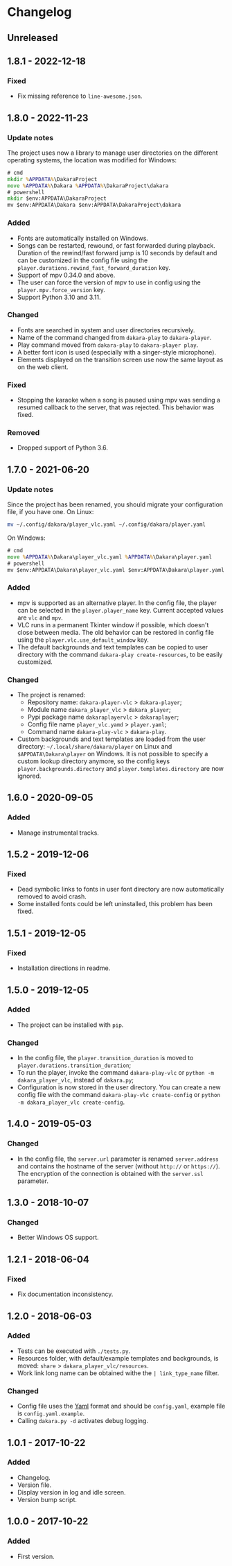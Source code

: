 # Changelog

<!---
## 0.0.1 - 1970-01-01

### Added

- New stuff.

### Changed

- Changed stuff.

### Deprecated

- Deprecated stuff.

### Removed

- Removed stuff.

### Fixed

- Fixed stuff.

### Security

- Security related fix.
-->


## Unreleased

## 1.8.1 - 2022-12-18

### Fixed

- Fix missing reference to `line-awesome.json`.

## 1.8.0 - 2022-11-23

### Update notes

The project uses now a library to manage user directories on the different operating systems, the location was modified for Windows:

```cmd
# cmd
mkdir %APPDATA%\DakaraProject
move %APPDATA%\Dakara %APPDATA%\DakaraProject\dakara
# powershell
mkdir $env:APPDATA\DakaraProject
mv $env:APPDATA\Dakara $env:APPDATA\DakaraProject\dakara
```

### Added

- Fonts are automatically installed on Windows.
- Songs can be restarted, rewound, or fast forwarded during playback.
  Duration of the rewind/fast forward jump is 10 seconds by default and can be customized in the config file using the `player.durations.rewind_fast_forward_duration` key.
- Support of mpv 0.34.0 and above.
- The user can force the version of mpv to use in config using the `player.mpv.force_version` key.
- Support Python 3.10 and 3.11.

### Changed

- Fonts are searched in system and user directories recursively.
- Name of the command changed from `dakara-play` to `dakara-player`.
- Play command moved from `dakara-play` to `dakara-player play`.
- A better font icon is used (especially with a singer-style microphone).
- Elements displayed on the transition screen use now the same layout as on the web client.

### Fixed

- Stopping the karaoke when a song is paused using mpv was sending a resumed callback to the server, that was rejected.
  This behavior was fixed.

### Removed

- Dropped support of Python 3.6.

## 1.7.0 - 2021-06-20

### Update notes

Since the project has been renamed, you should migrate your configuration file, if you have one.
On Linux:

```sh
mv ~/.config/dakara/player_vlc.yaml ~/.config/dakara/player.yaml
```

On Windows:

```cmd
# cmd
move %APPDATA%\Dakara\player_vlc.yaml %APPDATA%\Dakara\player.yaml
# powershell
mv $env:APPDATA\Dakara\player_vlc.yaml $env:APPDATA\Dakara\player.yaml
```

### Added

- mpv is supported as an alternative player.
  In the config file, the player can be selected in the `player.player_name` key.
  Current accepted values are `vlc` and `mpv`.
- VLC runs in a permanent Tkinter window if possible, which doesn't close between media.
  The old behavior can be restored in config file using the `player.vlc.use_default_window` key.
- The default backgrounds and text templates can be copied to user directory with the command `dakara-play create-resources`, to be easily customized.

### Changed

- The project is renamed:
  - Repository name: `dakara-player-vlc` > `dakara-player`;
  - Module name `dakara_player_vlc` > `dakara_player`;
  - Pypi package name `dakaraplayervlc` > `dakaraplayer`;
  - Config file name `player_vlc.yamd` > `player.yaml`;
  - Command name `dakara-play-vlc` > `dakara-play`.
- Custom backgrounds and text templates are loaded from the user directory: `~/.local/share/dakara/player` on Linux and `$APPDATA\Dakara\player` on Windows.
  It is not possible to specify a custom lookup directory anymore, so the config keys `player.backgrounds.directory` and `player.templates.directory` are now ignored.

## 1.6.0 - 2020-09-05

### Added

- Manage instrumental tracks.

## 1.5.2 - 2019-12-06

### Fixed

- Dead symbolic links to fonts in user font directory are now automatically removed to avoid crash.
- Some installed fonts could be left uninstalled, this problem has been fixed.

## 1.5.1 - 2019-12-05

### Fixed

- Installation directions in readme.

## 1.5.0 - 2019-12-05

### Added

- The project can be installed with `pip`.

### Changed

- In the config file, the `player.transition_duration` is moved to `player.durations.transition_duration`;
- To run the player, invoke the command `dakara-play-vlc` or `python -m dakara_player_vlc`, instead of `dakara.py`;
- Configuration is now stored in the user directory. You can create a new config file with the command `dakara-play-vlc create-config` or `python -m dakara_player_vlc create-config`.

## 1.4.0 - 2019-05-03

### Changed

- In the config file, the `server.url` parameter is renamed `server.address` and contains the hostname of the server (without `http://` or `https://`). The encryption of the connection is obtained with the `server.ssl` parameter.

## 1.3.0 - 2018-10-07

### Changed

- Better Windows OS support.

## 1.2.1 - 2018-06-04

### Fixed

- Fix documentation inconsistency.

## 1.2.0 - 2018-06-03

### Added

- Tests can be executed with `./tests.py`.
- Resources folder, with default/example templates and backgrounds, is moved: `share` > `dakara_player_vlc/resources`.
- Work link long name can be obtained withe the `| link_type_name` filter.

### Changed

- Config file uses the [Yaml](http://yaml.org/start.html) format and should be `config.yaml`, example file is `config.yaml.example`.
- Calling `dakara.py -d` activates debug logging.

## 1.0.1 - 2017-10-22

### Added

- Changelog.
- Version file.
- Display version in log and idle screen.
- Version bump script.

## 1.0.0 - 2017-10-22

### Added

- First version.
